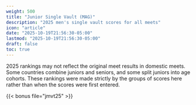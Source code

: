 ```yaml
---
weight: 500
title: "Junior Single Vault (MAG)"
description: "2025 men's single vault scores for all meets"
icon: "article"
date: "2025-10-19T21:56:30-05:00"
lastmod: "2025-10-19T21:56:30-05:00"
draft: false
toc: true
---
```


2025 rankings may not reflect the original meet results in domestic meets. Some countries combine juniors and seniors, and some split juniors into age cohorts. These rankings were made strictly by the groups of scores here rather than when the scores were first entered.

{{< bonus file="jmvt25" >}}